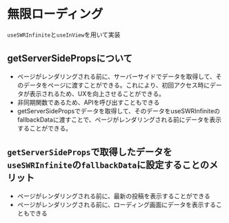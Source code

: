 # 無限ローディング

`useSWRInfinite`と`useInView`を用いて実装

## getServerSidePropsについて

- ページがレンダリングされる前に、サーバーサイドでデータを取得して、そのデータをページに渡すことができる。これにより、初回アクセス時にデータが表示されるため、UXを向上させることができる。
- 非同期関数であるため、APIを呼び出すこともできる
- getServerSidePropsでデータを取得して、そのデータをuseSWRInfiniteのfallbackDataに渡すことで、ページがレンダリングされる前にデータを表示することができる。


## `getServerSideProps`で取得したデータを`useSWRInfinite`の`fallbackData`に設定することのメリット

- ページがレンダリングされる前に、最新の投稿を表示することができる
- ページがレンダリングされる前に、ローディング画面にデータを表示することもできる